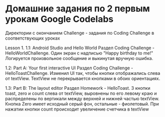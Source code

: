 # Домашние задания по 2 первым урокам Google Codelabs

Директории с окончанием Challenge - задания по Coding Challenge в соответствующих уроках

Lesson 1.
1.1: Android Studio and Hello World
Раздел Coding Challenge - HelloWorldChallenge. Один экран с надписью "Happy birthday to me!" Логируется произвольное сообщение и выкинутая вручную ошибка.

1.2: Part A: Your first interactive UI
Раздел Coding Challenge - HelloToastChallenge. Изменил UI так, чтобы кнопки отображались слева от textView. TextView не перекрывается кнопками в обоих ориентациях.

1.3: Part B: The layout editor
Раздел Homework - HelloToast. 3 кнопки toast, zero и count слева от textView, выровнены по его левому краю и распределены по вертикали между верхней и нижней частью textView. Кнопка Zero имеет исходный серый фон, остальные - фиолетовый. При нажатии кнопки count происходит увеличение счетчика в textView
